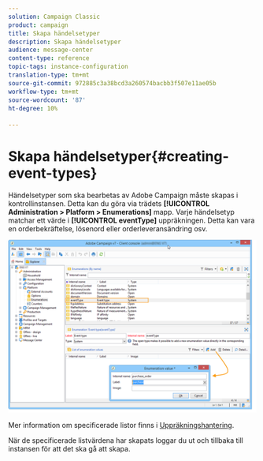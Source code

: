 ```yaml
---
solution: Campaign Classic
product: campaign
title: Skapa händelsetyper
description: Skapa händelsetyper
audience: message-center
content-type: reference
topic-tags: instance-configuration
translation-type: tm+mt
source-git-commit: 972885c3a38bcd3a260574bacbb3f507e11ae05b
workflow-type: tm+mt
source-wordcount: '87'
ht-degree: 10%

---
```



# Skapa händelsetyper{#creating-event-types}

Händelsetyper som ska bearbetas av Adobe Campaign måste skapas i kontrollinstansen. Detta kan du göra via trädets **[!UICONTROL Administration > Platform > Enumerations]** mapp. Varje händelsetyp matchar ett värde i **[!UICONTROL eventType]** uppräkningen. Detta kan vara en orderbekräftelse, lösenord eller orderleveransändring osv.

![](assets/messagecenter_eventtype_enum_001.png)

Mer information om specificerade listor finns i [Uppräkningshantering](../../platform/using/managing-enumerations.md).

När de specificerade listvärdena har skapats loggar du ut och tillbaka till instansen för att det ska gå att skapa.

